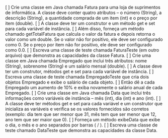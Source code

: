 [ ] Crie uma classe em Java chamada Fatura para uma loja de suprimentos de informática. A classe deve conter quatro atributos – o número (String), a descrição (String), a quantidade comprada de um item (int) e o preço por item (double).
[ ] A classe deve ter um construtor e um método get e set para cada variável de instância.
[ ] Além disso, forneça um método chamado getTotalFatura que calcula o valor da fatura e depois retorna o valor como um double. Se o valor não for positivo, ele deve ser configurado como 0. Se o preço por item não for positivo, ele deve ser configurado como 0.0.
[ ] Escreva uma classe de teste chamada FaturaTeste (em outro arquivo) que demonstra as capacidades da classe Fatura.
[ ] Crie uma classe em Java chamada Empregado que inclui três atributos: nome (String), sobrenome (String) e um salário mensal (double).
[ ] A classe deve ter um construtor, métodos get e set para cada variável de instância.
[ ] Escreva uma classe de teste chamada EmpregadoTeste que cria dois objetos Empregado e exibe o salário de cada objeto.
[ ] Então dê a cada Empregado um aumento de 10% e exiba novamente o salário anual de cada Empregado.
[ ] Crie uma classe em Java chamada Data que inclui três informações como variáveis de instância – mês (int), dia (int) e ano (int).
[ ] A classe deve ter métodos get e set para cada variável e um construtor que inicializa as variáveis e verifica se os valores fornecidos são corretos (exemplo: dia tem que ser menor que 31, mês tem que ser menor que 12, ano tem que ser maior que 0).
[ ] Forneça um método exibeData que exibe o dia, o mês e o ano separados por barras ( / ).
[ ] Escreva uma classe de teste chamado DataTeste que demonstra as capacidades da classe Data.